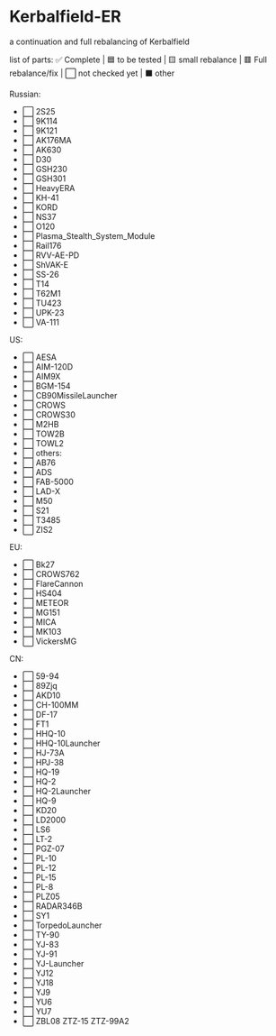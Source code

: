 # Kerbalfield-ER
a continuation and full rebalancing of Kerbalfield


list of parts:
✅ Complete | 🟦 to be tested | 🟨 small rebalance | 🟥 Full rebalance/fix | ⬜ not checked yet | ⬛ other 

Russian:
- ⬜ 2S25
- ⬜ 9K114
- ⬜ 9K121
- ⬜ AK176MA
- ⬜ AK630
- ⬜ D30
- ⬜ GSH230
- ⬜ GSH301
- ⬜ HeavyERA
- ⬜ KH-41
- ⬜ KORD
- ⬜ NS37
- ⬜ O120
- ⬜ Plasma_Stealth_System_Module
- ⬜ Rail176
- ⬜ RVV-AE-PD
- ⬜ ShVAK-E
- ⬜ SS-26
- ⬜ T14
- ⬜ T62M1
- ⬜ TU423
- ⬜ UPK-23
- ⬜ VA-111 

US:
- ⬜ AESA
- ⬜ AIM-120D
- ⬜ AIM9X
- ⬜ BGM-154
- ⬜ CB90MissileLauncher
- ⬜ CROWS
- ⬜ CROWS30
- ⬜ M2HB
- ⬜ TOW2B
- ⬜ TOWL2 
- ⬜ others:
- ⬜ AB76
- ⬜ ADS
- ⬜ FAB-5000
- ⬜ LAD-X
- ⬜ M50
- ⬜ S21
- ⬜ T3485
- ⬜ ZIS2

EU:
- ⬜ Bk27
- ⬜ CROWS762
- ⬜ FlareCannon
- ⬜ HS404
- ⬜ METEOR
- ⬜ MG151
- ⬜ MICA
- ⬜ MK103
- ⬜ VickersMG

CN:
- ⬜ 59-94
- ⬜ 89Zjq
- ⬜ AKD10
- ⬜ CH-100MM
- ⬜ DF-17
- ⬜ FT1
- ⬜ HHQ-10
- ⬜ HHQ-10Launcher
- ⬜ HJ-73A
- ⬜ HPJ-38
- ⬜ HQ-19
- ⬜ HQ-2
- ⬜ HQ-2Launcher
- ⬜ HQ-9
- ⬜ KD20
- ⬜ LD2000
- ⬜ LS6
- ⬜ LT-2
- ⬜ PGZ-07
- ⬜ PL-10
- ⬜ PL-12
- ⬜ PL-15
- ⬜ PL-8
- ⬜ PLZ05
- ⬜ RADAR346B
- ⬜ SY1
- ⬜ TorpedoLauncher
- ⬜ TY-90
- ⬜ YJ-83
- ⬜ YJ-91
- ⬜ YJ-Launcher
- ⬜ YJ12
- ⬜ YJ18
- ⬜ YJ9
- ⬜ YU6
- ⬜ YU7
- ⬜ ZBL08
ZTZ-15
ZTZ-99A2
